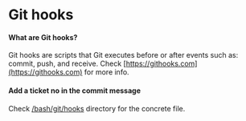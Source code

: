 # Git hooks
#### What are Git hooks?
Git hooks are scripts that Git executes before or after events such as: commit, push, and receive. 
Check [https://githooks.com](https://githooks.com) for more info.


#### Add a ticket no in the commit message
Check [/bash/git/hooks](https://github.com/8kto/dev-scripts/tree/master/bash/git/hooks) directory for the concrete file.
